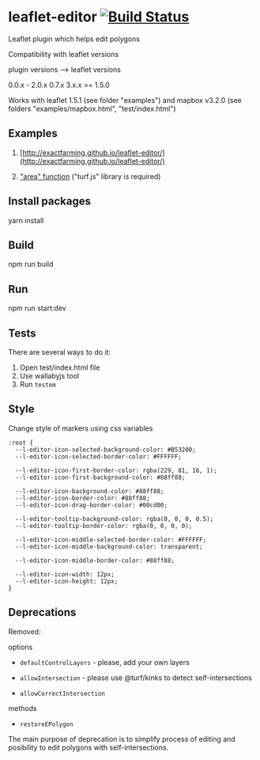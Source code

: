 # leaflet-editor [![Build Status](https://travis-ci.org/exactfarming/leaflet-editor.svg?branch=master)](https://travis-ci.org/exactfarming/leaflet-editor)

Leaflet plugin which helps edit polygons

Compatibility with leaflet versions

  plugin versions  --> leaflet versions

  0.0.x - 2.0.x        0.7.x
  3.x.x                >= 1.5.0

Works with leaflet 1.5.1 (see folder "examples") and mapbox v3.2.0 (see folders "examples/mapbox.html", "test/index.html")

## Examples
1) [http://exactfarming.github.io/leaflet-editor/](http://exactfarming.github.io/leaflet-editor/)

2) ["area" function](http://exactfarming.github.io/leaflet-editor/index-area) ("turf.js" library is required)

## Install packages
yarn install

## Build
npm run build

## Run
npm run start:dev

## Tests

 There are several ways to do it:

 1) Open test/index.html file
 2) Use wallabyjs tool
 3) Run `testem`

## Style

Change style of markers using css variables

```
:root {
  --l-editor-icon-selected-background-color: #B53200;
  --l-editor-icon-selected-border-color: #FFFFFF;

  --l-editor-icon-first-border-color: rgba(229, 81, 16, 1);
  --l-editor-icon-first-background-color: #88ff88;

  --l-editor-icon-background-color: #88ff88;
  --l-editor-icon-border-color: #88ff88;
  --l-editor-icon-drag-border-color: #00cd00;

  --l-editor-tooltip-background-color: rgba(0, 0, 0, 0.5);
  --l-editor-tooltip-border-color: rgba(0, 0, 0, 0);

  --l-editor-icon-middle-selected-border-color: #FFFFFF;
  --l-editor-icon-middle-background-color: transparent;

  --l-editor-icon-middle-border-color: #88ff88;

  --l-editor-icon-width: 12px;
  --l-editor-icon-height: 12px;
}
```

## Deprecations

Removed:

 options

 - `defaultControlLayers` - please, add your own layers

 - `allowIntersection` - please use @turf/kinks to detect self-intersections

 - `allowCorrectIntersection`

 methods

 - `restoreEPolygon`

 The main purpose of deprecation is to simplify process of editing
 and posibility to edit polygons with self-intersections.
